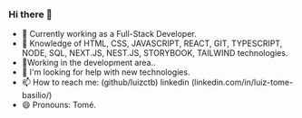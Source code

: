 ### Hi there 👋

- 🔭 Currently working as a Full-Stack Developer.
- 🌱 Knowledge of HTML, CSS, JAVASCRIPT, REACT, GIT, TYPESCRIPT, NODE, SQL, NEXT.JS, NEST.JS, STORYBOOK, TAILWIND technologies.
- 👯Working in the development area..
- 🤔 I'm looking for help with new technologies.
- 📫 How to reach me: (github/luizctb) linkedin (linkedin.com/in/luiz-tome-basilio/)
- 😄 Pronouns: Tomé.
